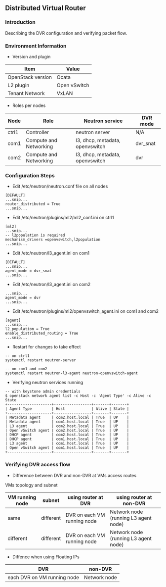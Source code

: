 ## Distributed Virtual Router

### Introduction

Describing the DVR configuration and verifying packet flow.

### Environment Information

* Version and plugin

Item|Value
-|-
OpenStack version | Ocata
L2 plugin | Open vSwitch
Tenant Network | VxLAN

* Roles per nodes

Node | Role | Neutron service | DVR mode
-|-|-|-
ctrl1 | Controller | neutron server | N/A
com1 | Compute and Networking | l3, dhcp, metadata, openvswitch | dvr_snat
com2 | Compute and Networking | l3, dhcp, metadata, openvswitch | dvr

### Configuration Steps

* Edit /etc/neutron/neutron.conf file on all nodes

```
[DEFAULT]
...snip...
router_distributed = True
...snip...
```

* Edit /etc/neutron/plugins/ml2/ml2_conf.ini on ctrl1

```
[ml2]
...snip...
-- l2population is required
mechanism_drivers =openvswitch,l2population
...snip...
```

* Edit /etc/neutron/l3_agent.ini on com1

```
[DEFAULT]
...snip...
agent_mode = dvr_snat
...snip...
```

* Edit /etc/neutron/l3_agent.ini on com2

```
...snip...
agent_mode = dvr
...snip...
```

* Edit /etc/neutron/plugins/ml2/openvswitch_agent.ini on com1 and com2

```
[agent]
...snip...
l2_population = True
enable_distributed_routing = True
...snip...
```

* Restart for changes to take effect

```
-- on ctrl1
systemctl restart neutron-server

-- on com1 and com2
systemctl restart neutron-l3-agent neutron-openvswitch-agent
```

* Verifying neutron services running

```
-- with keystone admin credentials
$ openstack network agent list -c Host -c 'Agent Type' -c Alive -c State
+--------------------+-----------------+-------+-------+
| Agent Type         | Host            | Alive | State |
+--------------------+-----------------+-------+-------+
| Metadata agent     | com2.host.local | True  | UP    |
| Metadata agent     | com1.host.local | True  | UP    |
| L3 agent           | com2.host.local | True  | UP    |
| Open vSwitch agent | com2.host.local | True  | UP    |
| DHCP agent         | com2.host.local | True  | UP    |
| DHCP agent         | com1.host.local | True  | UP    |
| L3 agent           | com1.host.local | True  | UP    |
| Open vSwitch agent | com1.host.local | True  | UP    |
+--------------------+-----------------+-------+-------+
```

### Verifying DVR access flow

* Difference between DVR and non-DVR at VMs access routes

VMs topology and subnet

VM running node | subnet | using router at DVR | using router at non-DVR
-|-|-|-
same | different | DVR on each VM running node | Network node (running L3 agent node)
different | different | DVR on each VM running node | Network node (running L3 agent node)

* Diffence when using Floating IPs

DVR | non-DVR
-|-
each DVR on VM running node | Network node



